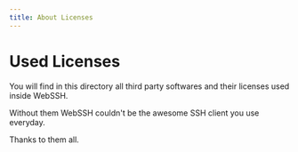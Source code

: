 ```yaml
---
title: About Licenses
---
```


# Used Licenses
You will find in this directory all third party softwares and their licenses used inside WebSSH. 

Without them WebSSH couldn't be the awesome SSH client you use everyday.

Thanks to them all.